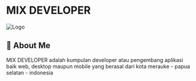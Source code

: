 
# MIX DEVELOPER




![Logo](https://avatars.githubusercontent.com/u/134792690?s=200&v=4)


## 🚀 About Me
MIX DEVELOPER adalah kumpulan developer atau pengembang aplikasi baik web, desktop maupun mobile yang berasal dari kota merauke - papua selatan -  indonesia


